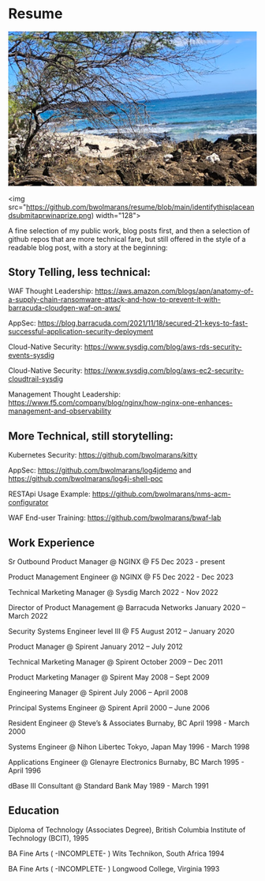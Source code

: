 # Resume
![identify this place and win a prize](https://github.com/bwolmarans/resume/blob/main/identifythisplaceandsubmitaprwinaprize.png)  

<img src="https://github.com/bwolmarans/resume/blob/main/identifythisplaceandsubmitaprwinaprize.png) width="128">

A fine selection of my public work, blog posts first, and then a selection of github repos that are more technical fare, but still offered in the style of a readable blog post, with a story at the beginning:

## Story Telling, less technical:

WAF Thought Leadership: https://aws.amazon.com/blogs/apn/anatomy-of-a-supply-chain-ransomware-attack-and-how-to-prevent-it-with-barracuda-cloudgen-waf-on-aws/

AppSec: https://blog.barracuda.com/2021/11/18/secured-21-keys-to-fast-successful-application-security-deployment

Cloud-Native Security: https://www.sysdig.com/blog/aws-rds-security-events-sysdig

Cloud-Native Security: https://www.sysdig.com/blog/aws-ec2-security-cloudtrail-sysdig

Management Thought Leadership: https://www.f5.com/company/blog/nginx/how-nginx-one-enhances-management-and-observability


## More Technical, still storytelling:

Kubernetes Security: https://github.com/bwolmarans/kitty

AppSec: https://github.com/bwolmarans/log4jdemo and https://github.com/bwolmarans/log4j-shell-poc

RESTApi Usage Example: https://github.com/bwolmarans/nms-acm-configurator

WAF End-user Training: https://github.com/bwolmarans/bwaf-lab

## Work Experience

Sr Outbound Product Manager @ NGINX @ F5 Dec 2023 - present

Product Management Engineer @ NGINX @ F5 Dec 2022 - Dec 2023

Technical Marketing Manager @ Sysdig March 2022 - Nov 2022

Director of Product Management @ Barracuda Networks January 2020 – March 2022

Security Systems Engineer level III @ F5 August 2012 – January 2020

Product Manager @ Spirent January 2012 – July 2012

Technical Marketing Manager @ Spirent October 2009 – Dec 2011

Product Marketing Manager @ Spirent May 2008 – Sept 2009

Engineering Manager @ Spirent July 2006 – April 2008

Principal Systems Engineer @ Spirent April 2000 – June 2006

Resident Engineer @ Steve’s & Associates Burnaby, BC  April 1998 - March 2000

Systems Engineer @ Nihon Libertec Tokyo, Japan  May 1996 - March 1998

Applications Engineer @ Glenayre Electronics Burnaby, BC  March 1995 - April 1996

dBase III Consultant @ Standard Bank May 1989 - March 1991

## Education

Diploma of Technology (Associates Degree), British Columbia Institute of Technology (BCIT), 1995

BA Fine Arts ( -INCOMPLETE- ) Wits Technikon, South Africa 1994

BA Fine Arts ( -INCOMPLETE- ) Longwood College, Virginia 1993






